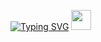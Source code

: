 <a href="https://git.io/typing-svg"><img src="https://readme-typing-svg.herokuapp.com?font=Fira+Code&pause=1000&color=8782F7&background=77DAFF43&center=true&vCenter=true&width=435&lines=Hi+there,+I'm+Vitalii" alt="Typing SVG" /></a>
<img src="https://github.com/blackcater/blackcater/raw/main/images/Hi.gif" height="32"/></h1>
